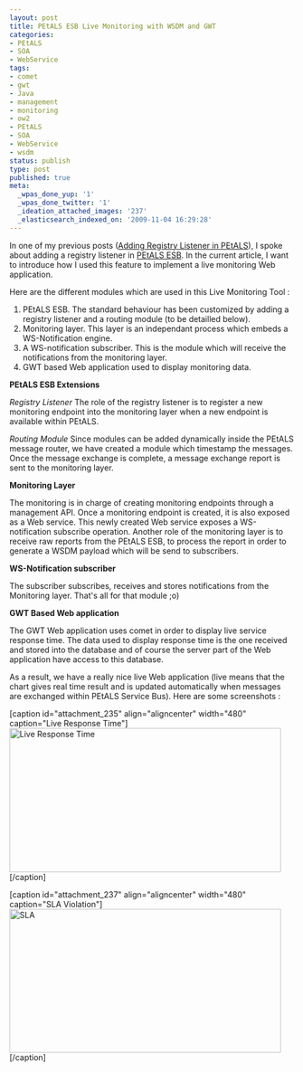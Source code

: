 ```yaml
---
layout: post
title: PEtALS ESB Live Monitoring with WSDM and GWT
categories:
- PEtALS
- SOA
- WebService
tags:
- comet
- gwt
- Java
- management
- monitoring
- ow2
- PEtALS
- SOA
- WebService
- wsdm
status: publish
type: post
published: true
meta:
  _wpas_done_yup: '1'
  _wpas_done_twitter: '1'
  _ideation_attached_images: '237'
  _elasticsearch_indexed_on: '2009-11-04 16:29:28'
---
```

In one of my previous posts (<a href="http://chamerling.wordpress.com/2009/11/02/adding-registry-listener-in-petals/" target="_blank">Adding Registry Listener in PEtALS</a>), I spoke about adding a registry listener in <a href="http://petals.ow2.org" target="_blank">PEtALS ESB</a>. In the current article, I want to introduce how I used this feature to implement a live monitoring Web application.

Here are the different modules which are used in this Live Monitoring Tool :
<ol>
	<li>PEtALS ESB. The standard behaviour has been customized by adding a registry listener and a routing module (to be detailled below).</li>
	<li>Monitoring layer. This layer is an independant process which embeds a WS-Notification engine.</li>
	<li>A WS-notification subscriber. This is the module which will receive the notifications from the monitoring layer.</li>
	<li>GWT based Web application used to display monitoring data.</li>
</ol>
<strong>PEtALS ESB Extensions</strong>

<em>Registry Listener</em>
The role of the registry listener is to register a new monitoring endpoint into the monitoring layer when a new endpoint is available within PEtALS.

<em>Routing Module</em>
Since modules can be added dynamically inside the PEtALS message router, we have created a module which timestamp the messages. Once the message exchange is complete, a message exchange report is sent to the monitoring layer.

<strong>Monitoring Layer</strong>

The monitoring is in charge of creating monitoring endpoints through a management API. Once a monitoring endpoint is created, it is also exposed as a Web service. This newly created Web service exposes a WS-notification subscribe operation.
Another role of the monitoring layer is to receive raw reports from the PEtALS ESB, to process the report in order to generate a WSDM payload which will be send to subscribers.

<strong>WS-Notification subscriber</strong>

The subscriber subscribes, receives and stores notifications from the Monitoring layer. That's all for that module ;o)

<strong>GWT Based Web application</strong>

The GWT Web application uses comet in order to display live service response time. The data used to display response time is the one received and stored into the database and of course the server part of the Web application have access to this database.

As a result, we have a really nice live Web application (live means that the chart gives real time result and is updated automatically when messages are exchanged within PEtALS Service Bus). Here are some screenshots :

[caption id="attachment_235" align="aligncenter" width="480" caption="Live Response Time"]<a href="http://chamerling.files.wordpress.com/2009/11/response_time.jpg"><img class="size-full wp-image-235" title="response_time" src="http://chamerling.files.wordpress.com/2009/11/response_time.jpg" alt="Live Response Time" width="480" height="255" /></a>[/caption]

[caption id="attachment_237" align="aligncenter" width="480" caption="SLA Violation"]<a href="http://chamerling.files.wordpress.com/2009/11/sla.jpg"><img class="size-full wp-image-237" title="SLA" src="http://chamerling.files.wordpress.com/2009/11/sla.jpg" alt="SLA" width="480" height="254" /></a>[/caption]
